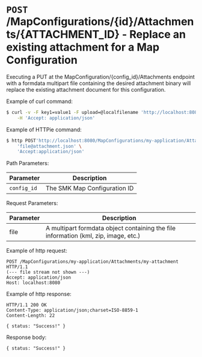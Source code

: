# `POST` /MapConfigurations/{id}/Attachments/{ATTACHMENT_ID} - Replace an existing attachment for a Map Configuration

Executing a PUT at the MapConfiguration/{config_id}/Attachments endpoint with a formdata multipart file containing the desired attachment binary will replace the existing attachment document for this configuration.


Example of curl
command:

``` bash
$ curl -v -F key1=value1 -F upload=@localfilename 'http://localhost:8080/MapConfigurations/my-application/Attachments/my-attachment' -i -X POST\
    -H 'Accept: application/json'
```

Example of HTTPie
command:

``` bash
$ http POST'http://localhost:8080/MapConfigurations/my-application/Attachments/my-attachment' \
    'file@attachment.json' \
    'Accept:application/json'
```

Path Parameters:

| Parameter   | Description                  |
| ----------- | ---------------------------- |
| `config_id` | The SMK Map Configuration ID |

Request
Parameters:

| Parameter | Description                                                                         |
| --------- | ----------------------------------------------------------------------------------- |
| file      | A multipart formdata object containing the file information (kml, zip, image, etc.) |

Example of http
request:

``` http
POST /MapConfigurations/my-application/Attachments/my-attachment HTTP/1.1
(--- file stream not shown ---)
Accept: application/json
Host: localhost:8080
```

Example of http response:

``` http
HTTP/1.1 200 OK
Content-Type: application/json;charset=ISO-8859-1
Content-Length: 22

{ status: "Success!" }
```

Response body:

``` options=
{ status: "Success!" }
```
